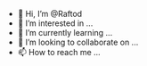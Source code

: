 - 👋 Hi, I’m @Raftod
- 👀 I’m interested in ...
- 🌱 I’m currently learning ...
- 💞️ I’m looking to collaborate on ...
- 📫 How to reach me ...

<!---
Raftod/Raftod is a ✨ special ✨ repository because its `README.md` (this file) appears on your GitHub profile.
You can click the Preview link to take a look at your changes.
--->

